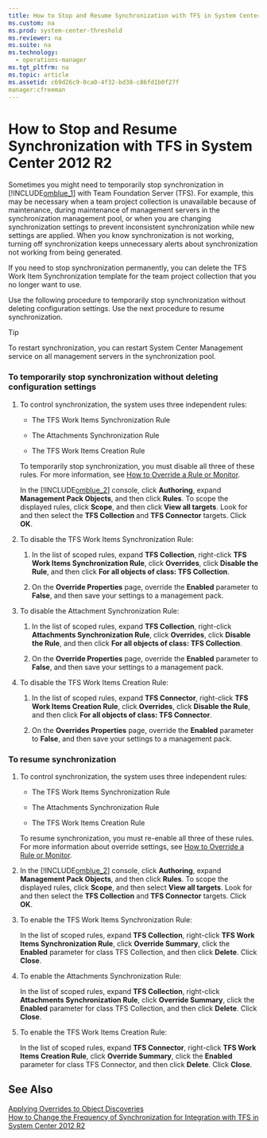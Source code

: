```yaml
---
title: How to Stop and Resume Synchronization with TFS in System Center 2012 R2
ms.custom: na
ms.prod: system-center-threshold
ms.reviewer: na
ms.suite: na
ms.technology: 
  - operations-manager
ms.tgt_pltfrm: na
ms.topic: article
ms.assetid: c69d26c9-0ca0-4f32-bd38-c86fd1b0f27f
manager:cfreeman
---
```

# How to Stop and Resume Synchronization with TFS in System Center 2012 R2
Sometimes you might need to temporarily stop synchronization in [!INCLUDE[omblue_1](../../om/manage//omblue_1_md.md)] with Team Foundation Server \(TFS\). For example, this may be necessary when a team project collection is unavailable because of maintenance, during maintenance of management servers in the synchronization management pool, or when you are changing synchronization settings to prevent inconsistent synchronization while new settings are applied. When you know synchronization is not working, turning off synchronization keeps unnecessary alerts about synchronization not working from being generated.  
  
If you need to stop synchronization permanently, you can delete the TFS Work Item Synchronization template for the team project collection that you no longer want to use.  
  
Use the following procedure to temporarily stop synchronization without deleting configuration settings. Use the next procedure to resume synchronization.  
  
> [!TIP]  
> To restart synchronization, you can restart System Center Management service on all management servers in the synchronization pool.  
  
### To temporarily stop synchronization without deleting configuration settings  
  
1.  To control synchronization, the system uses three independent rules:  
  
    -   The TFS Work Items Synchronization Rule  
  
    -   The Attachments Synchronization Rule  
  
    -   The TFS Work Items Creation Rule  
  
    To temporarily stop synchronization, you must disable all three of these rules. For more information, see [How to Override a Rule or Monitor](../../om/manage/How-to-Override-a-Rule-or-Monitor.md).  
  
    In the [!INCLUDE[omblue_2](../../om/manage//omblue_2_md.md)] console, click **Authoring**, expand **Management Pack Objects**, and then click **Rules**. To scope the displayed rules, click **Scope**, and then click **View all targets**. Look for and then select the **TFS Collection** and **TFS Connector** targets. Click **OK**.  
  
2.  To disable the TFS Work Items Synchronization Rule:  
  
    1.  In the list of scoped rules, expand **TFS Collection**, right\-click **TFS Work Items Synchronization Rule**, click **Overrides**, click **Disable the Rule**, and then click **For all objects of class: TFS Collection**.  
  
    2.  On the **Override Properties** page, override the **Enabled** parameter to **False**, and then save your settings to a management pack.  
  
3.  To disable the Attachment Synchronization Rule:  
  
    1.  In the list of scoped rules, expand **TFS Collection**, right\-click **Attachments Synchronization Rule**, click **Overrides**, click **Disable the Rule**, and then click **For all objects of class: TFS Collection**.  
  
    2.  On the **Override Properties** page, override the **Enabled** parameter to **False**, and then save your settings to a management pack.  
  
4.  To disable the TFS Work Items Creation Rule:  
  
    1.  In the list of scoped rules, expand **TFS Connector**, right\-click **TFS Work Items Creation Rule**, click **Overrides**, click **Disable the Rule**, and then click **For all objects of class: TFS Connector**.  
  
    2.  On the **Overrides Properties** page, override the **Enabled** parameter to **False**, and then save your settings to a management pack.  
  
### To resume synchronization  
  
1.  To control synchronization, the system uses three independent rules:  
  
    -   The TFS Work Items Synchronization Rule  
  
    -   The Attachments Synchronization Rule  
  
    -   The TFS Work Items Creation Rule  
  
    To resume synchronization, you must re\-enable all three of these rules. For more information about override settings, see [How to Override a Rule or Monitor](../../om/manage/How-to-Override-a-Rule-or-Monitor.md).  
  
2.  In the [!INCLUDE[omblue_2](../../om/manage//omblue_2_md.md)] console, click **Authoring**, expand **Management Pack Objects**, and then click **Rules**. To scope the displayed rules, click **Scope**, and then select **View all targets**. Look for and then select the **TFS Collection** and **TFS Connector** targets. Click **OK**.  
  
3.  To enable the TFS Work Items Synchronization Rule:  
  
    In the list of scoped rules, expand **TFS Collection**, right\-click **TFS Work Items Synchronization Rule**, click **Override Summary**, click the **Enabled** parameter for class TFS Collection, and then click **Delete**. Click **Close**.  
  
4.  To enable the Attachments Synchronization Rule:  
  
    In the list of scoped rules, expand **TFS Collection**, right\-click **Attachments Synchronization Rule**, click **Override Summary**, click the **Enabled** parameter for class TFS Collection, and then click **Delete**. Click **Close**.  
  
5.  To enable the TFS Work Items Creation Rule:  
  
    In the list of scoped rules, expand **TFS Connector**, right\-click **TFS Work Items Creation Rule**, click **Override Summary**, click the **Enabled** parameter for class TFS Connector, and then click **Delete**. Click **Close**.  
  
## See Also  
[Applying Overrides to Object Discoveries](../Topic/Applying%20Overrides%20to%20Object%20Discoveries.md)  
[How to Change the Frequency of Synchronization for Integration with TFS in System Center 2012 R2](../../om/manage/How-to-Change-the-Frequency-of-Synchronization-for-Integration-with-TFS-in-System-Center-2012-R2.md)  
  
